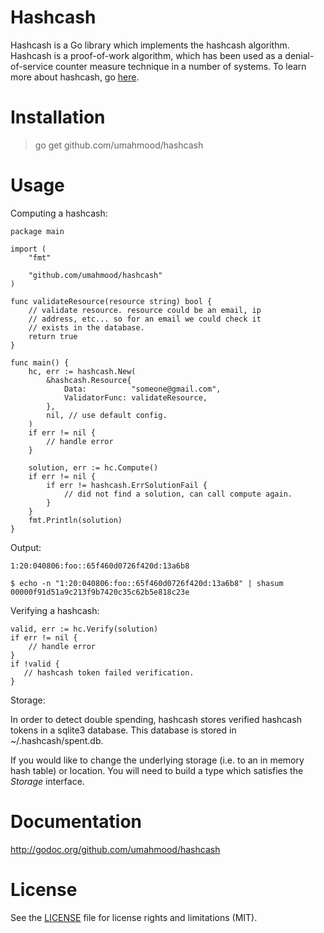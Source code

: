 # Hashcash

Hashcash is a Go library which implements the hashcash algorithm. Hashcash is a 
proof-of-work algorithm, which has been used as a denial-of-service counter 
measure technique in a number of systems. To learn more about hashcash, 
go [here](http://hashcash.org/).

# Installation

> go get github.com/umahmood/hashcash

# Usage

Computing a hashcash:
```
package main

import (
    "fmt"
    
    "github.com/umahmood/hashcash"
)

func validateResource(resource string) bool {
    // validate resource. resource could be an email, ip 
    // address, etc... so for an email we could check it 
    // exists in the database.
    return true
}

func main() {
    hc, err := hashcash.New(
        &hashcash.Resource{
            Data:          "someone@gmail.com",
            ValidatorFunc: validateResource,
        },
        nil, // use default config.
    )
    if err != nil {
        // handle error
    }
    
    solution, err := hc.Compute()
    if err != nil {
        if err != hashcash.ErrSolutionFail {
            // did not find a solution, can call compute again.
        }
    } 
    fmt.Println(solution)
}
```
Output:
```
1:20:040806:foo::65f460d0726f420d:13a6b8
```
```
$ echo -n "1:20:040806:foo::65f460d0726f420d:13a6b8" | shasum
00000f91d51a9c213f9b7420c35c62b5e818c23e
```
Verifying a hashcash:
```
valid, err := hc.Verify(solution)
if err != nil {
    // handle error
}
if !valid {
   // hashcash token failed verification.
}
```
Storage:

In order to detect double spending, hashcash stores verified hashcash tokens in 
a sqlite3 database. This database is stored in ~/.hashcash/spent.db.

If you would like to change the underlying storage (i.e. to an in memory hash 
table) or location. You will need to build a type which satisfies the *Storage* 
interface.

# Documentation

http://godoc.org/github.com/umahmood/hashcash

# License

See the [LICENSE](LICENSE.md) file for license rights and limitations (MIT).
